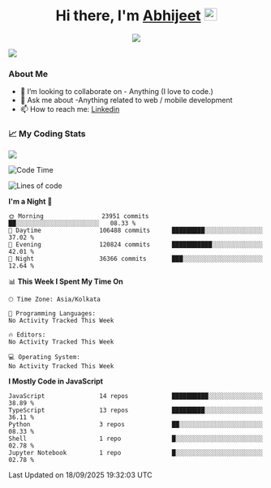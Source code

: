 <div align="center">
   <h1>Hi there, I'm <a href="">Abhijeet</a> <img src="https://media.giphy.com/media/hvRJCLFzcasrR4ia7z/giphy.gif" width="25px"> </h1>
   
   
   <img src="https://pronoun.cyou/x/y?subject=He&object=Him&height=20"> 
</div>

![](https://komarev.com/ghpvc/?username=abhijeetsingh-22)

<h3>About Me </h3>

<!-- - 🔭 I’m currently working on - My engineering Capstone Project -->
- 👯 I’m looking to collaborate on - Anything (I love to code.)
- 💬 Ask me about -Anything related to web / mobile development
- 📫 How to reach me: [Linkedin](https://www.linkedin.com/in/amabhijeet/)

### &#128200; My Coding Stats

<img align="center" src="https://github-readme-stats.vercel.app/api?username=abhijeetsingh-22&count_private=true&show_icons=true&theme=default&hide=stars" />

<!--START_SECTION:waka-->
![Code Time](http://img.shields.io/badge/Code%20Time-463%20hrs%2033%20mins-blue)

![Lines of code](https://img.shields.io/badge/From%20Hello%20World%20I%27ve%20Written-86.9%20million%20lines%20of%20code-blue)

**I'm a Night 🦉** 

```text
🌞 Morning                23951 commits       ██░░░░░░░░░░░░░░░░░░░░░░░   08.33 % 
🌆 Daytime                106488 commits      █████████░░░░░░░░░░░░░░░░   37.02 % 
🌃 Evening                120824 commits      ███████████░░░░░░░░░░░░░░   42.01 % 
🌙 Night                  36366 commits       ███░░░░░░░░░░░░░░░░░░░░░░   12.64 % 
```


📊 **This Week I Spent My Time On** 

```text
🕑︎ Time Zone: Asia/Kolkata

💬 Programming Languages: 
No Activity Tracked This Week

🔥 Editors: 
No Activity Tracked This Week

💻 Operating System: 
No Activity Tracked This Week
```

**I Mostly Code in JavaScript** 

```text
JavaScript               14 repos            ██████████░░░░░░░░░░░░░░░   38.89 % 
TypeScript               13 repos            █████████░░░░░░░░░░░░░░░░   36.11 % 
Python                   3 repos             ██░░░░░░░░░░░░░░░░░░░░░░░   08.33 % 
Shell                    1 repo              █░░░░░░░░░░░░░░░░░░░░░░░░   02.78 % 
Jupyter Notebook         1 repo              █░░░░░░░░░░░░░░░░░░░░░░░░   02.78 % 
```




 Last Updated on 18/09/2025 19:32:03 UTC
<!--END_SECTION:waka-->
